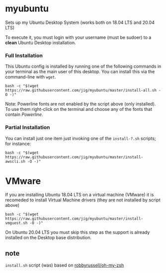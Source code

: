 # myubuntu

Sets up my Ubuntu Desktop System (works both on 18.04 LTS and 20.04 LTS)

To execute it, you must login with your username (must be sudoer) to a **clean** Ubuntu Desktop installation.

### Full Installation

This Ubuntu config is installed by running one of the following commands in your terminal as the main user of this desktop. 
You can install this via the command-line with `wget`. 

```shell
bash -c "$(wget https://raw.githubusercontent.com/jig/myubuntu/master/install-all.sh -O -)"
```

Note: Powerline fonts are not enabled by the script above (only installed). To use them right-click on the terminal and choose
any of the fonts that contain *Powerline*.

### Partial Installation

You can install just one item just invoking one of the `install-?.sh` scripts; for instance:

```shell
bash -c "$(wget https://raw.githubusercontent.com/jig/myubuntu/master/install-awscli.sh -O -)"
```

# VMware

If you are installing Ubuntu 18.04 LTS on a virtual machine (VMware) it is recomeded to install Virtual Machine drivers (they are not installed by script above)

```shell
bash -c "$(wget https://raw.githubusercontent.com/jig/myubuntu/master/install-vmguest.sh -O -)"
```

On Ubuntu 20.04 LTS you must skip this step as the support is already installed on the Desktop base distribution.

## note

`install.sh` script (was) based on [robbyrussell/oh-my-zsh](https://github.com/robbyrussell/oh-my-zsh)
